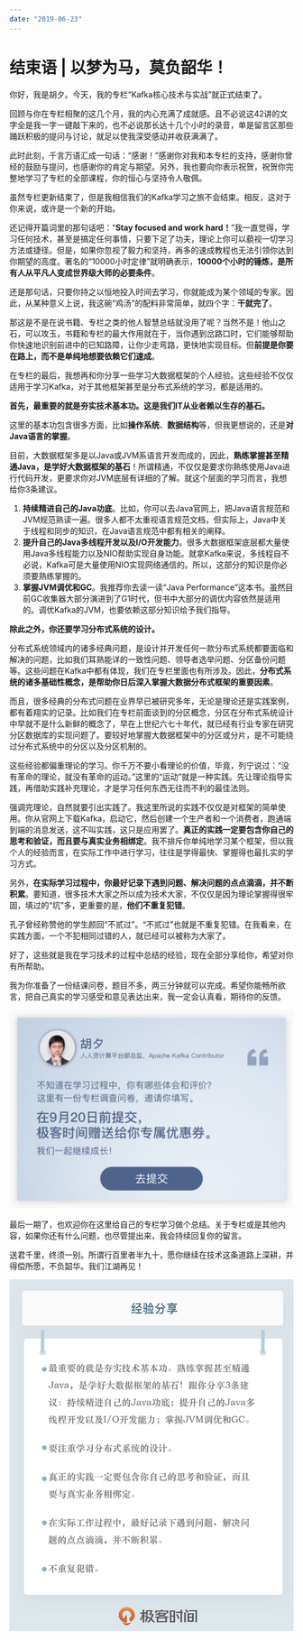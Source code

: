 ```yaml
---
date: "2019-06-23"
---  
```

      
# 结束语 | 以梦为马，莫负韶华！
你好，我是胡夕。今天，我的专栏“Kafka核心技术与实战”就正式结束了。

回顾与你在专栏相聚的这几个月，我的内心充满了成就感。且不必说这42讲的文字全是我一字一键敲下来的，也不必说那长达十几个小时的录音，单是留言区那些踊跃积极的提问与讨论，就足以使我深受感动并收获满满了。

此时此刻，千言万语汇成一句话：“感谢！”感谢你对我和本专栏的支持，感谢你曾经的鼓励与提问，也感谢你的肯定与期望。另外，我也要向你表示祝贺，祝贺你完整地学习了专栏的全部课程，你的恒心与坚持令人敬佩。

虽然专栏更新结束了，但是我相信我们的Kafka学习之旅不会结束。相反，这对于你来说，或许是一个新的开始。

还记得开篇词里的那句话吧：“**Stay focused and work hard！**”我一直觉得，学习任何技术，甚至是搞定任何事情，只要下足了功夫，理论上你可以藐视一切学习方法或捷径。但是，如果你忽视了毅力和坚持，再多的速成教程也无法引领你达到你期望的高度。著名的“10000小时定律”就明确表示，**10000个小时的锤炼，是所有人从平凡人变成世界级大师的必要条件**。

还是那句话，只要你持之以恒地投入时间去学习，你就能成为某个领域的专家。因此，从某种意义上说，我这碗“鸡汤”的配料非常简单，就四个字：**干就完了**。

<!-- [[[read_end]]] -->

那这是不是在说书籍、专栏之类的他人智慧总结就没用了呢？当然不是！他山之石，可以攻玉，书籍和专栏的最大作用就在于，当你遇到岔路口时，它们能够帮助你快速地识别前进中的已知路障，让你少走弯路，更快地实现目标。但**前提是你要在路上，而不是单纯地想要依赖它们速成**。

在专栏的最后，我想再和你分享一些学习大数据框架的个人经验。这些经验不仅仅适用于学习Kafka，对于其他框架甚至是分布式系统的学习，都是适用的。

**首先，最重要的就是夯实技术基本功。这是我们IT从业者赖以生存的基石。**

这里的基本功包含很多方面，比如**操作系统**、**数据结构**等，但我更想说的，还是**对Java语言的掌握**。

目前，大数据框架多是以Java或JVM系语言开发而成的，因此，**熟练掌握甚至精通Java，是学好大数据框架的基石**！所谓精通，不仅仅是要求你熟练使用Java进行代码开发，更要求你对JVM底层有详细的了解。就这个层面的学习而言，我想给你3条建议。

1.  **持续精进自己的Java功底**。比如，你可以去Java官网上，把Java语言规范和JVM规范熟读一遍。很多人都不太重视语言规范文档，但实际上，Java中关于线程和同步的知识，在Java语言规范中都有相关的阐释。
2.  **提升自己的Java多线程开发以及I/O开发能力**。很多大数据框架底层都大量使用Java多线程能力以及NIO帮助实现自身功能。就拿Kafka来说，多线程自不必说，Kafka可是大量使用NIO实现网络通信的。所以，这部分的知识是你必须要熟练掌握的。
3.  **掌握JVM调优和GC**。我推荐你去读一读“Java Performance”这本书。虽然目前GC收集器大部分演进到了G1时代，但书中大部分的调优内容依然是适用的。调优Kafka的JVM，也要依赖这部分知识给予我们指导。

**除此之外，你还要学习分布式系统的设计。**

分布式系统领域内的诸多经典问题，是设计并开发任何一款分布式系统都要面临和解决的问题，比如我们耳熟能详的一致性问题、领导者选举问题、分区备份问题等。这些问题在Kafka中都有体现，我们在专栏里面也有所涉及。因此，**分布式系统的诸多基础性概念，是帮助你日后深入掌握大数据分布式框架的重要因素**。

而且，很多经典的分布式问题在业界早已被研究多年，无论是理论还是实践案例，都有着翔实的记录。比如我们在专栏前面谈到的分区概念，分区在分布式系统设计中早就不是什么新鲜的概念了，早在上世纪六七十年代，就已经有行业专家在研究分区数据库的实现问题了。要较好地掌握大数据框架中的分区或分片，是不可能绕过分布式系统中的分区以及分区机制的。

这些经验都偏重理论的学习。你千万不要小看理论的价值，毕竟，列宁说过：“没有革命的理论，就没有革命的运动。”这里的“运动”就是一种实践。先让理论指导实践，再借助实践补充理论，才是学习任何东西无往而不利的最佳法则。

强调完理论，自然就要引出实践了。我这里所说的实践不仅仅是对框架的简单使用。你从官网上下载Kafka，启动它，然后创建一个生产者和一个消费者，跑通端到端的消息发送，这不叫实践，这只是应用罢了。**真正的实践一定要包含你自己的思考和验证，而且要与真实业务相绑定**。我不排斥你单纯地学习某个框架，但以我个人的经验而言，在实际工作中进行学习，往往是学得最快、掌握得也最扎实的学习方式。

另外，**在实际学习过程中，你最好记录下遇到问题、解决问题的点点滴滴，并不断积累**。要知道，很多技术大家之所以成为技术大家，不仅仅是因为理论掌握得很牢固，填过的“坑”多，更重要的是，**他们不重复犯错**。

孔子曾经称赞他的学生颜回“不贰过”。“不贰过”也就是不重复犯错。在我看来，在实践方面，一个不犯相同过错的人，就已经可以被称为大家了。

好了，这些就是我在学习技术的过程中总结的经验，现在全部分享给你，希望对你有所帮助。

我为你准备了一份结课问卷，题目不多，两三分钟就可以完成。希望你能畅所欲言，把自己真实的学习感受和意见表达出来，我一定会认真看，期待你的反馈。

[![](./httpsstatic001geekbangorgresourceimagef8f8f851a448681ff99d117c1fb78e688ff8.jpg)](https://jinshuju.net/f/FFQ5PT)

最后一期了，也欢迎你在这里给自己的专栏学习做个总结。关于专栏或是其他内容，如果你还有什么问题，也尽管提出来，我会持续回复你的留言。

送君千里，终须一别。所谓行百里者半九十，愿你继续在技术这条道路上深耕，并得偿所愿，不负韶华。我们江湖再见！

![](./httpsstatic001geekbangorgresourceimagef354f330cc5229c83bba005815515f0f5654.jpg)